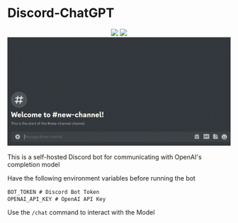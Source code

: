 # Discord-ChatGPT

<p align="center">
    <img src="https://img.shields.io/badge/Made%20with-Golang-blue.svg?logo=Go" />
    <img src="https://goreportcard.com/badge/github.com/ajay340/Discord-ChatGPT" />
    <img src="https://github.com/ajay340/Discord-ChatGPT/blob/master/media/example.gif" >

</p>

This is a self-hosted Discord bot for communicating with OpenAI's completion model

Have the following environment variables before running the bot
```
BOT_TOKEN # Discord Bot Token
OPENAI_API_KEY # OpenAI API Key
```

Use the `/chat` command to interact with the Model